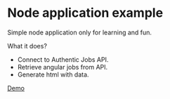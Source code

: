 # Node application example
Simple node application only for learning and fun.

What it does?

* Connect to Authentic Jobs API.
* Retrieve angular jobs from API.
* Generate html with data.

[Demo](https://node-angular-jobs.herokuapp.com)
